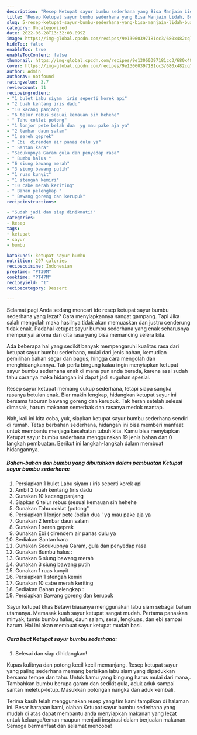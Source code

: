 ```yaml
---
description: "Resep Ketupat sayur bumbu sederhana yang Bisa Manjain Lidah, Buat Buka Puasa}"
title: "Resep Ketupat sayur bumbu sederhana yang Bisa Manjain Lidah, Buat Buka Puasa}"
slug: 5-resep-ketupat-sayur-bumbu-sederhana-yang-bisa-manjain-lidah-buat-buka-puasa
category: Uncategorized
date: 2022-06-28T13:32:03.099Z
image: https://img-global.cpcdn.com/recipes/9e13060397181cc3/680x482cq70/ketupat-sayur-bumbu-sederhana-foto-resep-utama.jpg
hideToc: false
enableToc: true
enableTocContent: false
thumbnail: https://img-global.cpcdn.com/recipes/9e13060397181cc3/680x482cq70/ketupat-sayur-bumbu-sederhana-foto-resep-utama.jpg
cover: https://img-global.cpcdn.com/recipes/9e13060397181cc3/680x482cq70/ketupat-sayur-bumbu-sederhana-foto-resep-utama.jpg
author: Admin
authorAv: notfound
ratingvalue: 3.7
reviewcount: 11
recipeingredient:
- "1 bulet Labu siyam  iris seperti korek api"
- "2 buah kentang iris dadu"
- "10 kacang panjang"
- "6 telur rebus sesuai kemauan sih hehehe"
- " Tahu coklat potong"
- "1 lonjor pete belah dua  yg mau pake aja ya"
- "2 lembar daun salam"
- "1 sereh geprek"
- " Ebi  direndem air panas dulu ya"
- " Santan kara"
- "Secukupnya Garam gula dan penyedap rasa"
- " Bumbu halus "
- "6 siung bawang merah"
- "3 siung bawang putih"
- "1 ruas kunyit"
- "1 stengah kemiri"
- "10 cabe merah keriting"
- " Bahan pelengkap "
- " Bawang goreng dan kerupuk"
recipeinstructions:

- "Sudah jadi dan siap dinikmati!"
categories:
- Resep
tags:
- ketupat
- sayur
- bumbu

katakunci: ketupat sayur bumbu 
nutrition: 297 calories
recipecuisine: Indonesian
preptime: "PT39M"
cooktime: "PT47M"
recipeyield: "1"
recipecategory: Dessert

---
```



Selamat pagi Anda sedang mencari ide resep ketupat sayur bumbu sederhana yang lezat? Cara menyiapkannya sangat gampang. Tapi Jika salah mengolah maka hasilnya tidak akan memuaskan dan justru cenderung tidak enak. Padahal ketupat sayur bumbu sederhana yang enak seharusnya mempunyai aroma dan cita rasa yang bisa memancing selera kita.


Ada beberapa hal yang sedikit banyak mempengaruhi kualitas rasa dari ketupat sayur bumbu sederhana, mulai dari jenis bahan, kemudian pemilihan bahan segar dan bagus, hingga cara mengolah dan menghidangkannya. Tak perlu bingung kalau ingin menyiapkan ketupat sayur bumbu sederhana enak di mana pun anda berada, karena asal sudah tahu caranya maka hidangan ini dapat jadi suguhan spesial.

Resep sayur ketupat memang cukup sederhana, tetapi siapa sangka rasanya betulan enak. Biar makin lengkap, hidangkan ketupat sayur ini bersama taburan bawang goreng dan kerupuk. Tak heran setelah selesai dimasak, harum makanan semerbak dan rasanya medok mantap.


Nah, kali ini kita coba, yuk, siapkan ketupat sayur bumbu sederhana sendiri di rumah. Tetap berbahan sederhana, hidangan ini bisa memberi manfaat untuk membantu menjaga kesehatan tubuh kita. Kamu bisa menyiapkan Ketupat sayur bumbu sederhana menggunakan 19 jenis bahan dan 0 langkah pembuatan. Berikut ini langkah-langkah dalam membuat hidangannya.

<!--inarticleads1-->

##### Bahan-bahan dan bumbu yang dibutuhkan dalam pembuatan Ketupat sayur bumbu sederhana:

1. Persiapkan 1 bulet Labu siyam ( iris seperti korek api
1. Ambil 2 buah kentang (iris dadu
1. Gunakan 10 kacang panjang
1. Siapkan 6 telur rebus (sesuai kemauan sih hehehe
1. Gunakan  Tahu coklat (potong&#34;
1. Persiapkan 1 lonjor pete (belah dua &#39; yg mau pake aja ya
1. Gunakan 2 lembar daun salam
1. Gunakan 1 sereh geprek
1. Gunakan  Ebi ( direndem air panas dulu ya
1. Sediakan  Santan kara
1. Gunakan Secukupnya Garam, gula dan penyedap rasa
1. Gunakan  Bumbu halus :
1. Gunakan 6 siung bawang merah
1. Gunakan 3 siung bawang putih
1. Gunakan 1 ruas kunyit
1. Persiapkan 1 stengah kemiri
1. Gunakan 10 cabe merah keriting
1. Sediakan  Bahan pelengkap :
1. Persiapkan  Bawang goreng dan kerupuk


Sayur ketupat khas Betawi biasanya menggunakan labu siam sebagai bahan utamanya. Memasak kuah sayur ketupat sangat mudah. Pertama panaskan minyak, tumis bumbu halus, daun salam, serai, lengkuas, dan ebi sampai harum. Hal ini akan membuat sayur ketupat mudah basi. 

<!--inarticleads2-->

##### Cara buat Ketupat sayur bumbu sederhana:


1. Selesai dan siap dihidangkan!

Kupas kulitnya dan potong kecil kecil memanjang. Resep ketupat sayur yang paling sederhana memang berisikan labu siam yang dipadukkan bersama tempe dan tahu. Untuk kamu yang bingung harus mulai dari mana,. Tambahkan bumbu berupa garam dan sedikit gula, aduk aduk sampai santan meletup-letup. Masukkan potongan nangka dan aduk kembali. 

Terima kasih telah menggunakan resep yang tim kami tampilkan di halaman ini. Besar harapan kami, olahan Ketupat sayur bumbu sederhana yang mudah di atas dapat membantu anda menyiapkan makanan yang lezat untuk keluarga/teman maupun menjadi inspirasi dalam berjualan makanan. Semoga bermanfaat dan selamat mencoba!
